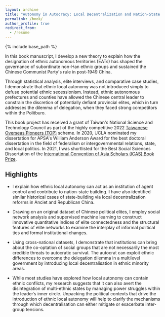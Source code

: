 ```yaml
---
layout: archive
title: "Autonomy in Autocracy: Local Decentralization and Nation-State Building in China"
permalink: /book/
author_profile: true
redirect_from:
  - /resume
---
```


{% include base_path %}

In this book manuscript, I develop a new theory to explain how the designation of ethnic autonomous territories (EATs) has shaped the governance of subordinate non-Han ethnic groups and sustained the Chinese Communist Party's rule in post-1949 China. 

Through statistical analysis, elite interviews, and comparative case studies, I demonstrate that ethnic local autonomy was not introduced simply to defuse potential ethnic secessionism. Instead, ethnic autonomous prefectures and counties have allowed the Chinese central leader to constrain the discretion of potentially defiant provincial elites, which in turn addresses the dilemma of delegation, when they faced strong competitors within the Politburo. 

This book project has received a grant of Taiwan's National Science and Technology Council as part of the highly competitive 2022 [Taiwanese Overseas Pioneers (TOP)](https://www.stpi.narl.org.tw/public/top.htm) scheme. In 2020, UCLA nominated my dissertation for APSA's William Anderson Award for the best doctoral dissertation in the field of federalism or intergovernmental relations, state, and local politics. In 2021, I was shortlisted for the Best Social Sciences Dissertation of the [International Convention of Asia Scholars (ICAS) Book Prize](https://www.iias.asia/the-newsletter/article/ibp-2021-english-language-edition-social-sciences).

## Highlights

  - I explain how ethnic local autonomy can act as an institution of agent control and contribute to nation-state building. I have also identified similar historical cases of state-building via local decentralization reforms in Anciet and Republican China.

  - Drawing on an original dataset of Chinese political elites, I employ social network analysis and supervised machine learning to construct innovative quantitative indices of elite connectedness and the structural features of elite networks to examine the interplay of informal political ties and formal institutional changes.

  - Using cross-national datasets, I demonstrate that institutions can bring about the co-optation of social groups that are not necessarily the most credible threats to autocratic survival. The autocrat can exploit ethnic differences to overcome the delegation dilemma in a multilevel government by introducing local decentralisation in ethnic minority areas.

  - While most studies have explored how local autonomy can contain ethnic conflicts, my research suggests that it can also avert the disintegration of multi-ethnic states by managing power struggles within the leader’s inner circle. Unpacking the political contexts that drive the introduction of ethnic local autonomy will help to clarify the mechanisms through which decentralisation can either mitigate or exacerbate inter-group tensions.
